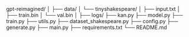 gpt-reimagined/
│
├── data/
│   └── tinyshakespeare/
│       ├── input.txt
│       ├── train.bin
│       └── val.bin
│
├── logs/
├── kan.py
├── model.py
├── train.py
├── utils.py
├── dataset_shakespeare.py
├── config.py
├── generate.py
├── main.py
├── requirements.txt
└── README.md